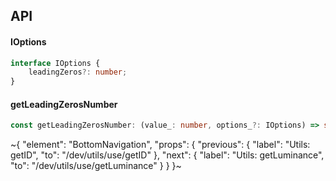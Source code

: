 

## API

#### IOptions

```ts
interface IOptions {
    leadingZeros?: number;
}
```

#### getLeadingZerosNumber

```ts
const getLeadingZerosNumber: (value_: number, options_?: IOptions) => string;
```


~{
  "element": "BottomNavigation",
  "props": {
    "previous": {
      "label": "Utils: getID",
      "to": "/dev/utils/use/getID"
    },
    "next": {
      "label": "Utils: getLuminance",
      "to": "/dev/utils/use/getLuminance"
    }
  }
}~
